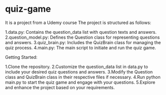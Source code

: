 # quiz-game
It is a project from a Udemy course
The project is structured as follows:

1.data.py: Contains the question_data list with question texts and answers.
2.question_model.py: Defines the Question class for representing questions and answers.
3.quiz_brain.py: Includes the QuizBrain class for managing the quiz process.
4.main.py: The main script to initiate and run the quiz game.

Getting Started:

1.Clone the repository.
2.Customize the question_data list in data.py to include your desired quiz questions and answers.
3.Modify the Question class and QuizBrain class in their respective files if necessary.
4.Run python main.py to start the quiz game and engage with your questions.
5.Explore and enhance the project based on your requirements.
